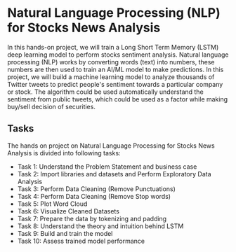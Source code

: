 # Natural Language Processing (NLP) for Stocks News Analysis

In this hands-on project, we will train a Long Short Term Memory (LSTM) deep learning model to perform stocks sentiment analysis. Natural language processing (NLP) works by converting words (text) into numbers, these numbers are then used to train an AI/ML model to make predictions. In this project, we will build a machine learning model to analyze thousands of Twitter tweets to predict people's sentiment towards a particular company or stock. The algorithm could be used automatically understand the sentiment from public tweets, which could be used as a factor while making buy/sell decision of securities.

## Tasks

The hands on project on Natural Language Processing for Stocks News Analysis is divided into following tasks:

- Task 1: Understand the Problem Statement and business case
- Task 2: Import libraries and datasets and Perform Exploratory Data Analysis
- Task 3: Perform Data Cleaning (Remove Punctuations)
- Task 4: Perform Data Cleaning (Remove Stop words)
- Task 5: Plot Word Cloud
- Task 6: Visualize Cleaned Datasets
- Task 7: Prepare the data by tokenizing and padding
- Task 8: Understand the theory and intuition behind LSTM
- Task 9: Build and train the model
- Task 10: Assess trained model performance
